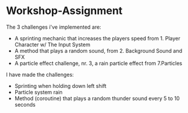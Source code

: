 # Workshop-Assignment

The 3 challenges i've implemented are:
- A sprinting mechanic that increases the players speed from 1. Player Character w/ The Input System
- A method that plays a random sound, from 2. Background Sound and SFX
- A particle effect challenge, nr. 3, a rain particle effect from 7.Particles
  
I have made the challenges:
- Sprinting when holding down left shift
- Particle system rain
- Method (coroutine) that plays a random thunder sound every 5 to 10 seconds

